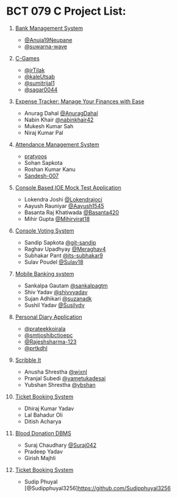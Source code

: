 # BCT 079 C Project List:

1. [Bank Management System](https://github.com/Anuja19Neupane/bank-management-system)
    - [@Anuja19Neupane](https://github.com/Anuja19Neupane)
    - [@suwarna-wave](https://github.com/suwarna-wave)

2. [C-Games](https://github.com/jrTilak/C-Games)
    - [@jrTilak](https://github.com/jrTilak)
    - [@kaleUtsab](https://github.com/kaleUtsab)
    - [@sumitrijal1](https://github.com/sumitrijal1)
    - [@sagar0044](https://github.com/sagar0044)

3. [Expense Tracker: Manage Your Finances with Ease](https://github.com/AnuragDahal/c-project)
    - Anurag Dahal [@AnuragDahal](https://github.com/AnuragDahal)
    - Nabin Khair [@nabinkhair42](https://github.com/nabinkhair42)
    - Mukesh Kumar Sah
    - Niraj Kumar Pal

4. [Attendance Management System](https://github.com/pratyoos/ams.in.c)
    - [pratyoos](https://github.com/pratyoos)
    - Sohan Sapkota
    - Roshan Kumar Kanu
    - [Sandesh-007](https://github.com/Sandesh-007)

5. [Console Based IOE Mock Test Application](https://github.com/Lokendrajoci/C-final-project-ERC)
    - Lokendra Joshi [@Lokendrajoci](https://github.com/Lokendrajoci)
    - Aayush Rauniyar [@Aayush1545](https://github.com/Aayush1545)
    - Basanta Raj Khatiwada [@Basanta420](https://github.com/Basanta420)
    - Mihir Gupta [@Mihirvirat18](https://github.com/Mihirvirat18)

6. [Console Voting System](https://github.com/dev-sandip/C-Project)
    - Sandip Sapkota [@git-sandip](https://github.com/git-sandip)
    - Raghav Upadhyay [@Meraghav4](https://github.com/Meraghav4)
    - Subhakar Pant [@its-subhakar9](https://github.com/its-subhakar9)
    - Sulav Poudel [@Sulav18](https://github.com/Sulav18)

7. [Mobile Banking system](https://github.com/sankalpagtm/CProject)
    - Sankalpa Gautam [@sankalpagtm](https://github.com/sankalpagtm)
    - Shiv Yadav [@shivvyadav](https://github.com/shivvyadav)
    - Sujan Adhikari [@suzanadk](https://github.com/suzanadk)
    - Sushil Yadav [@Susilydv](https://github.com/Sushilydv)

8. [Personal Diary Application](https://github.com/prateekkoirala/Personal-Diary-Application-With-C)
    - [@prateekkoirala](https://github.com/prateekkoirala)
    - [@smtjoshibctioepc](https://github.com/smtjoshibctioepc)
    - [@Rajeshsharma-123](https://github.com/Rajeshsharma-123)
    - [@prtkdhl](https://github.com/prtkdhl)

9. [Scribble It](https://github.com/yubshan/scribble-it.git)
    - Anusha Shrestha [@wjxnl](https://github.com/wjxnl)
    - Pranjal Subedi [@yametukadesai](https://github.com/yametukadesai)
    - Yubshan Shrestha [@ybshan](https://github.com/yubshan)

10. [Ticket Booking System](https://github.com/logxxxxx/C_programming_1st_semester)
    - Dhiraj Kumar Yadav []()
    - Lal Bahadur Oli []()
    - Ditish Acharya []()

11. [Blood Donation DBMS](https://github.com/Suraj042/C-project/tree/main)
    - Suraj Chaudhary [@Suraj042](https://github.com/Suraj042)
    - Pradeep Yadav
    - Girish Majhli

12. [Ticket Booking System](https://github.com/Sudipphuyal3256/project-c)
    - Sudip Phuyal [@Sudipphuyal3256]https://github.com/Sudipphuyal3256